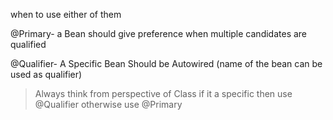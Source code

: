 
when to use either of them


@Primary- a Bean should give preference when multiple candidates are qualified

@Qualifier- A Specific Bean Should be Autowired (name of the bean can be used as qualifier)


> Always think from perspective of Class if it a specific then use @Qualifier otherwise use @Primary


